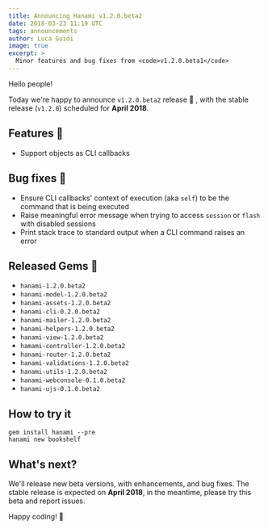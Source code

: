 ```yaml
---
title: Announcing Hanami v1.2.0.beta2
date: 2018-03-23 11:19 UTC
tags: announcements
author: Luca Guidi
image: true
excerpt: >
  Minor features and bug fixes from <code>v1.2.0.beta1</code>
---
```


Hello people!

Today we're happy to announce `v1.2.0.beta2` release 🙌 , with the stable release (`v1.2.0`) scheduled for **April 2018**.

## Features 🍎

  * Support objects as CLI callbacks

## Bug fixes 🐛

  * Ensure CLI callbacks' context of execution (aka `self`) to be the command that is being executed
  * Raise meaningful error message when trying to access `session` or `flash` with disabled sessions
  * Print stack trace to standard output when a CLI command raises an error

## Released Gems 💎

  * `hanami-1.2.0.beta2`
  * `hanami-model-1.2.0.beta2`
  * `hanami-assets-1.2.0.beta2`
  * `hanami-cli-0.2.0.beta2`
  * `hanami-mailer-1.2.0.beta2`
  * `hanami-helpers-1.2.0.beta2`
  * `hanami-view-1.2.0.beta2`
  * `hamami-controller-1.2.0.beta2`
  * `hanami-router-1.2.0.beta2`
  * `hanami-validations-1.2.0.beta2`
  * `hanami-utils-1.2.0.beta2`
  * `hanami-webconsole-0.1.0.beta2`
  * `hanami-ujs-0.1.0.beta2`

## How to try it

```shell
gem install hanami --pre
hanami new bookshelf
```

## What's next?

We'll release new beta versions, with enhancements, and bug fixes.
The stable release is expected on **April 2018**, in the meantime, please try this beta and report issues.

Happy coding! 🌸
